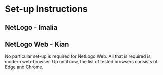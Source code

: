 # Set-up Instructions

## NetLogo - Imalia

## NetLogo Web - Kian 
No particular set-up is required for NetLogo Web. All that is required is modern web-browser. Up until now, the list of tested browsers consists of Edge and Chrome. 
